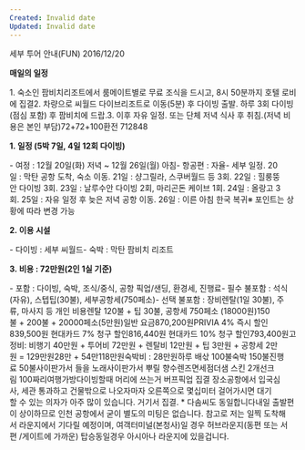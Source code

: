 ```yaml
---
Created: Invalid date
Updated: Invalid date
---
```

세부 투어 안내(FUN) 2016/12/20

**매일의 일정**

1. 숙소인 팜비치리조트에서 룸메이트별로 무료 조식을 드시고, 8시 50분까지 호텔 로비에 집결2. 차량으로 씨월드 다이브리조트로 이동(5분) 후 다이빙 출발. 하루 3회 다이빙(점심 포함) 후 팜비치에 드랍.3. 이후 자유 일정. 또는 단체 저녁 식사 후 취침.(저녁 비용은 본인 부담)72+72+100환전 712848

**1. 일정 (5박 7일, 4일 12회 다이빙)**

- 여정 : 12월 20일(화) 저녁 ~ 12월 26일(월) 아침- 항공편 : 자율- 세부 일정. 20일 : 막탄 공항 도착, 숙소 이동. 21일 : 샹그릴라, 스쿠버월드 등 3회. 22일 : 힐룽뚱안 다이빙 3회. 23일 : 날루수안 다이빙 2회, 마리곤돈 케이브 1회. 24일 : 올랑고 3회. 25일 : 자유 일정 후 늦은 저녁 공항 이동. 26일 : 이른 아침 한국 복귀※ 포인트는 상황에 따라 변경 가능

**2. 이용 시설**

- 다이빙 : 세부 씨월드- 숙박 : 막탄 팜비치 리조트

**3. 비용 : 72만원(2인 1실 기준)**

- 포함 : 다이빙, 숙박, 조식/중식, 공항 픽업/샌딩, 환경세, 진행료- 필수 불포함 : 석식(자유), 스텝팁(30불), 세부공항세(750페소)- 선택 불포함 : 장비렌탈(1일 30불), 주류, 마사지 등 개인 비용렌탈 120불 + 팁 30불, 공항세 750페소 (18000원)150불 + 200불 + 20000페소(5만원)일반 요금870,200원PRIVIA 4% 즉시 할인839,500원 현대카드 7% 청구 할인816,440원 현대카드 10% 청구 할인793,400원고정비: 비행기 40만원 + 투어비 72만원 + 렌탈비 12만원 + 팁 3만원 + 공항세 2만원 = 129만원28만 + 54만118만원숙박비 : 28만원하루 배삯 100불숙박 150불진행료 50불사이판가서 들을 노래사이판가서 뿌릴 향수렌즈면세점더샘 스킨 2개선크림 100짜리여행가방다이빙할때 머리에 쓰는거 버프픽업 집결 장소공항에서 입국심사, 세관 통과하고 건물밖으로 나오자마자 오른쪽으로 몇십미터 걸어가시면 대기할 수 있는 의자가 아주 많이 있습니다. 거기서 집결. * 다솜씨도 동일합니다내일 출발편이 상이하므로 인천 공항에서 굳이 별도의 미팅은 없습니다. 참고로 저는 일찍 도착해서 라운지에서 기다릴 예정이며, 여객터미널(본청사)일 경우 허브라운지(동편 또는 서편 /게이트에 가까운) 탑승동일경우 아시아나 라운지에 있을겁니다.